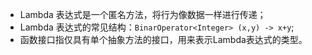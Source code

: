- Lambda 表达式是一个匿名方法，将行为像数据一样进行传递；
- Lambda 表达式的常见结构：`BinarOperator<Integer> (x,y) -> x+y`;
- 函数接口指仅具有单个抽象方法的接口，用来表示Lambda表达式的类型。